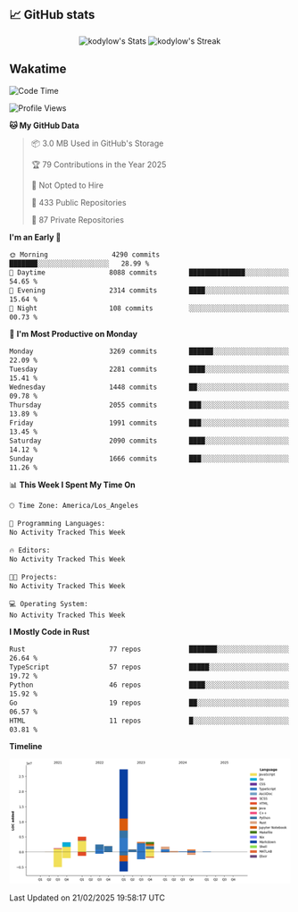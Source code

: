 ## 📈 GitHub stats
<!--START_SECTION:github-->
<div class="badges-githubstats">
  <p align="center">
    <img src="https://github-readme-stats.vercel.app/api?username=kodylow&theme=tokyonight&show_icons=true&hide_border=true&count_private=true" alt="kodylow's Stats" height="165">
    <img src="https://github-readme-streak-stats.herokuapp.com/?user=kodylow&theme=tokyonight&hide_border=true" alt="kodylow's Streak" height="165">
  </p>
</div>
<!--END_SECTION:github-->

## Wakatime 
<!--START_SECTION:waka-->
![Code Time](http://img.shields.io/badge/Code%20Time-1%2C294%20hrs%2031%20mins-blue)

![Profile Views](http://img.shields.io/badge/Profile%20Views-1-blue)

**🐱 My GitHub Data** 

> 📦 3.0 MB Used in GitHub's Storage 
 > 
> 🏆 79 Contributions in the Year 2025
 > 
> 🚫 Not Opted to Hire
 > 
> 📜 433 Public Repositories 
 > 
> 🔑 87 Private Repositories 
 > 
**I'm an Early 🐤** 

```text
🌞 Morning                4290 commits        ███████░░░░░░░░░░░░░░░░░░   28.99 % 
🌆 Daytime                8088 commits        ██████████████░░░░░░░░░░░   54.65 % 
🌃 Evening                2314 commits        ████░░░░░░░░░░░░░░░░░░░░░   15.64 % 
🌙 Night                  108 commits         ░░░░░░░░░░░░░░░░░░░░░░░░░   00.73 % 
```
📅 **I'm Most Productive on Monday** 

```text
Monday                   3269 commits        ██████░░░░░░░░░░░░░░░░░░░   22.09 % 
Tuesday                  2281 commits        ████░░░░░░░░░░░░░░░░░░░░░   15.41 % 
Wednesday                1448 commits        ██░░░░░░░░░░░░░░░░░░░░░░░   09.78 % 
Thursday                 2055 commits        ███░░░░░░░░░░░░░░░░░░░░░░   13.89 % 
Friday                   1991 commits        ███░░░░░░░░░░░░░░░░░░░░░░   13.45 % 
Saturday                 2090 commits        ████░░░░░░░░░░░░░░░░░░░░░   14.12 % 
Sunday                   1666 commits        ███░░░░░░░░░░░░░░░░░░░░░░   11.26 % 
```


📊 **This Week I Spent My Time On** 

```text
🕑︎ Time Zone: America/Los_Angeles

💬 Programming Languages: 
No Activity Tracked This Week

🔥 Editors: 
No Activity Tracked This Week

🐱‍💻 Projects: 
No Activity Tracked This Week

💻 Operating System: 
No Activity Tracked This Week
```

**I Mostly Code in Rust** 

```text
Rust                     77 repos            ███████░░░░░░░░░░░░░░░░░░   26.64 % 
TypeScript               57 repos            █████░░░░░░░░░░░░░░░░░░░░   19.72 % 
Python                   46 repos            ████░░░░░░░░░░░░░░░░░░░░░   15.92 % 
Go                       19 repos            ██░░░░░░░░░░░░░░░░░░░░░░░   06.57 % 
HTML                     11 repos            █░░░░░░░░░░░░░░░░░░░░░░░░   03.81 % 
```



**Timeline**

![Lines of Code chart](https://raw.githubusercontent.com/Kodylow/Kodylow/master/assets/bar_graph.png)


 Last Updated on 21/02/2025 19:58:17 UTC
<!--END_SECTION:waka-->

